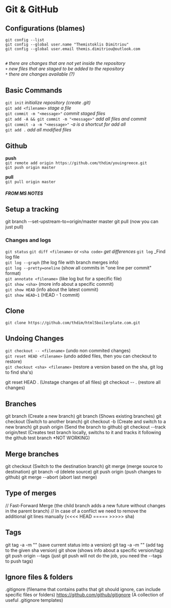 # Git & GitHub

## Configurations (blames)

`git config --list`  
`git config --global user.name "Themistoklis Dimitriou"`  
`git config --global user.email themis.dimitriou@outlook.com`  

## 

`#` _there are changes that are not yet inside the repository_  
`+` _new files that are staged to be added to the repository_  
`*` _there are changes available (?)_  


## Basic Commands
`git init` _initialize repository (create .git)_  
`git add <filename>` _stage a file_  
`git commit -m "<message>"` _commit staged files_  
`git add -A && git commit -m "<message>"` _add all files and commit_  
`git commit -a -m "<message>"` _-a is a shortcut for add all_  
`git add .` _add all modified files_  

## Github
__push__  
`git remote add origin https://github.com/thdim/youingreece.git`  
`git push origin master`  

__pull__    
`git pull origin master`  
  
  
##### FROM MS NOTES  

## Setup a tracking
git branch --set-upstream-to=origin/master master
git pull (now you can just pull)

### Changes and logs
`git status`
`git diff <filename>` or `<sha code>` _get differences_
`git log` _Find log file  
`git log --graph` (the log file with branch merges info)  
`git log --pretty=oneline` (show all commits in "one line per commit" format)  
`git annotate <filename>` (like log but for a specific file)  
`git show <sha>` (more info about a specific commit)  
`git show HEAD` (info about the latest commit)  
`git show HEAD~1` (HEAD - 1 commit)  

## Clone
`git clone https://github.com/thdim/html5boilerplate.com.git`  

## Undoing Changes  
`git checkout -- <filename>` (undo non commited changes)  
`git reset HEAD <filename>` (undo added files, then you can checkout to restore)  
`git checkout <sha> <filename>` (restore a version based on the sha, git log to find sha's)  

git reset HEAD . (Unstage changes of all files)
git checkout -- . (restore all changes)

## Branches
git branch <name> (Create a new branch)
git branch (Shows existing branches)
git checkout <branch-name> (Switch to another branch)
git checkout -b <branch-name> (Create and switch to a new branch)
git push origin <branch> (Send the branch to github)
git checkout --track origin/test (Creates test branch locally, switchs to it and tracks it following the github test branch *NOT WORKING)

## Merge branches
git checkout <branch> (Switch to the destination branch)
git merge <source-branch> <destination-branch> (merge source to destination)
git branch -d <source-branch> (delete source)
git push origin <source-branch> (push changes to github)
git merge --abort (abort last merge)

## Type of merges
// Fast-Forward Merge (the child branch adds a new future without changes in the parent branch)
// In case of a conflict we need to remove the additional git lines manually (<<<< HEAD ===== >>>>> sha)

## Tags
git tag -a <version> -m "<msg>" (save current status into a version)
git tag -a <version> <sha> -m "<msg>" (add tag to the given sha version)
git show <version> (shows info about a specific version/tag)
git push origin --tags (just git push will not do the job, you need the --tags to push tags)

## Ignore files & folders
.gitignore (filename that contains paths that git should ignore, can include specific files or folders)
https://github.com/github/gitignore (A collection of useful .gitignore templates)
